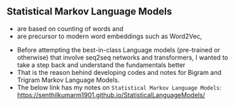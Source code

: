 ## Statistical Markov Language Models
- are based on counting of words and
- are precursor to modern word embeddings such as Word2Vec,  

* Before attempting the best-in-class Language models (pre-trained or otherwise) that involve seq2seq networks and transformers, I wanted to take a step back and understand the fundamentals better
* That is the reason behind developing codes and notes for Bigram and Trigram Markov Language Models.
* The below link has my notes on `Statistical Markov Language Models`: <br>
https://senthilkumarm1901.github.io/StatisticalLanguageModels/
